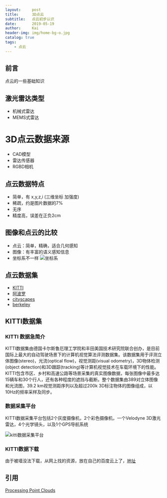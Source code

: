 ```yaml
---
layout:     post
title:      3D点云
subtitle:   点云初步认识
date:       2019-05-19
author:     Kai
header-img: img/home-bg-o.jpg
catalog: true
tags:
    - 点云
---
```


## 前言

点云的一些基础知识

## 激光雷达类型
* 机械式雷达
* MEMS式雷达

# 3D点云数据来源
* CAD模型
* 雷达传感器
* RGBD相机

## 点云数据特点
* 简单，有 x,y,z,i (三维坐标 加强度)
* 稀疏，约是图片数据的7%
* 无序
* 精度高，误差在正负2cm

## 图像和点云的比较

* 点云：简单，精确，适合几何感知
* 图像：有丰富的语义感知信息
* 坐标系不一样 ![坐标系](http://ronny.rest/media/tutorials/lidar/point_cloud_coordinates/photo_vs_lidar_axes.png)

## 点云数据集
* [KITTI](http://www.cvlibs.net/datasets/kitti/)
* [阿波罗](http://apolloscape.auto/) 
* [cityscapes](https://www.cityscapes-dataset.com/)
* [berkeley](https://bdd-data.berkeley.edu/)

## KITTI数据集

### KITTI 数据急简介
KITTI数据集由德国卡尔斯鲁厄理工学院和丰田美国技术研究院联合创办，是目前国际上最大的自动驾驶场景下的计算机视觉算法评测数据集。该数据集用于评测立体图像(stereo)，光流(optical flow)，视觉测距(visual odometry)，3D物体检测(object detection)和3D跟踪(tracking)等计算机视觉技术在车载环境下的性能。KITTI包含市区、乡村和高速公路等场景采集的真实图像数据，每张图像中最多达15辆车和30个行人，还有各种程度的遮挡与截断。整个数据集由389对立体图像和光流图，39.2 km视觉测距序列以及超过200k 3D标注物体的图像组成，以10Hz的频率采样及同步。

### 数据采集平台
KITTI数据采集平台包括2个灰度摄像机，2个彩色摄像机，一个Velodyne 3D激光雷达，4个光学镜头，以及1个GPS导航系统

![kitti数据采集平台](https://img-blog.csdn.net/20180521105216125?watermark/2/text/aHR0cHM6Ly9ibG9nLmNzZG4ubmV0L3N5eXlhbw==/font/5a6L5L2T/fontsize/400/fill/I0JBQkFCMA==/dissolve/70)

### KITTI数据下载
由于被墙没法下载，从网上找的资源，放在自己的百度云上了，[地址](https://pan.baidu.com/s/1Cekq77X_wtIElHKxC0FlsA)


## 引用
[Processing Point Clouds](http://ronny.rest/tutorials/module/pointclouds_01)








